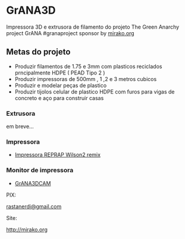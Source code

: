 # GrANA3D
Impressora 3D e extrusora de filamento do projeto The Green Anarchy project GrANA #granaproject sponsor by [mirako.org](http://mirako.org)

## Metas do projeto
- Produzir filamentos de 1.75 e 3mm com plasticos reciclados prncipalmente HDPE ( PEAD Tipo 2 )
- Produzir impressoras de 500mm , 1 ,2 e 3 metros cubicos
- Produzir e modelar peças de plastico
- Produzir tijolos celular de plastico HDPE com furos para vigas de concreto e aço para construir casas

### Extrusora
em breve...

### Impressora
- [Impressora REPRAP Wilson2 remix](https://github.com/santocyber/grana3d/tree/main/wilson2)

### Monitor de impressora

- [GrANA3DCAM](https://github.com/santocyber/grana3d/tree/main/GrANA3DCAM)









PIX:

rastanerdi@gmail.com

Site:

http://mirako.org
